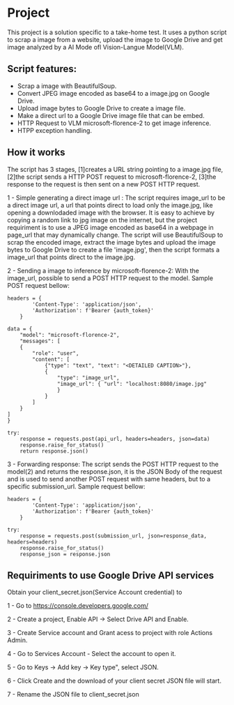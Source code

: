 # Project
This project is a solution specific to a take-home test. It uses a python script to scrap a image from a website, upload the image to Google Drive and get image analyzed by a AI Mode ofl Vision-Langue Model(VLM).

## Script features:
- Scrap a image with BeautifulSoup.
- Convert JPEG image encoded as base64 to a image.jpg on Google Drive.
- Upload image bytes to Google Drive to create a image file.
- Make a direct url to a Google Drive image file that can be embed.
- HTTP Request to VLM microsoft-florence-2 to get image inference.
- HTPP exception handling.

## How it works
The script has 3 stages, [1]creates a URL string pointing to a image.jpg file, [2]the script sends a HTTP POST request to microsoft-florence-2, [3]the response to the request is then sent on a new POST HTTP request.


1 - Simple generating a direct image url :
The script requires image_url to be a direct image url, a url that points direct to load only the image.jpg, like opening a downlodaded image with the browser. It is easy to achieve by copying a random link to jpg image on the internet, but the project requiriment is to use a JPEG image encoded as base64 in a webpage in page_url that may dynamically change. The script will use BeautifulSoup to scrap the encoded image, extract the image bytes and upload the image bytes to Google Drive to create a file 'image.jpg', then the script formats a image_url that points direct to the image.jpg.

2 - Sending a image to inference by microsoft-florence-2:
With the image_url, possible to send a POST HTTP request to the model. Sample POST request bellow:

```
headers = {
        'Content-Type': 'application/json',
        'Authorization': f'Bearer {auth_token}'
    }

data = {
    "model": "microsoft-florence-2",
    "messages": [
    {
        "role": "user",
        "content": [
            {"type": "text", "text": "<DETAILED CAPTION>"},
            {
                "type": "image_url",
                "image_url": { "url": "localhost:8080/image.jpg" 
                }
            }
        ]
    }
]
}

try:
    response = requests.post(api_url, headers=headers, json=data)
    response.raise_for_status()
    return response.json()
```


3 - Forwarding response:
The script sends the POST HTTP request to the model(2) and returns the response.json, it is the JSON Body of the request and is used to send another POST request with same headers, but to a specific submission_url. Sample request bellow:
```
headers = {
        'Content-Type': 'application/json',
        'Authorization': f'Bearer {auth_token}'
    }

try:
    response = requests.post(submission_url, json=response_data, headers=headers)
    response.raise_for_status()
    response_json = response.json
```


## Requiriments to use Google Drive API services
Obtain your client_secret.json(Service Account credential) to 

1 - Go to https://console.developers.google.com/

2 - Create a project, Enable API -> Select Drive API and Enable.

3 - Create Service account and Grant acess to project with role Actions Admin.

4 - Go to Services Account - Select the account to open it.

5 - Go to Keys -> Add key -> Key type", select JSON.

6 - Click Create and the download of your client secret JSON file will start.

7 - Rename the JSON file to client_secret.json